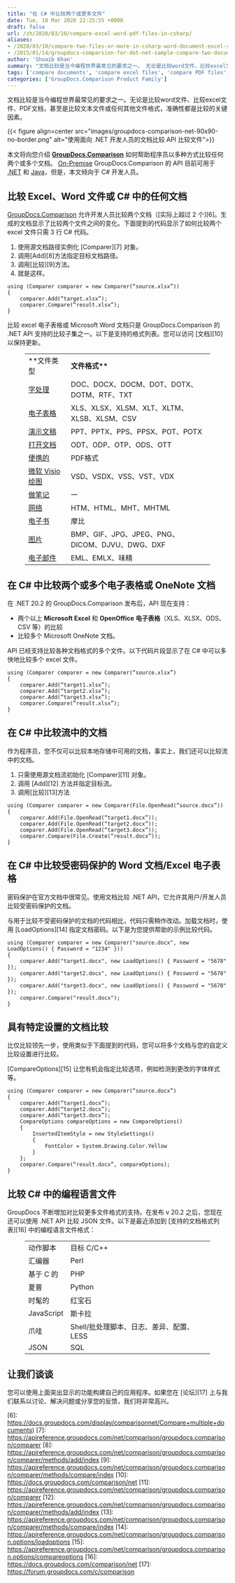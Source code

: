 ```yaml
---
title: "在 C# 中比较两个或更多文件"
date: Tue, 10 Mar 2020 22:25:55 +0000
draft: false
url: /zh/2020/03/10/compare-excel-word-pdf-files-in-csharp/
aliases:
- /2020/03/10/compare-two-files-or-more-in-csharp-word-document-excel-spreadsheet/
- /2015/01/14/groupdocs-comparsion-for-dot-net-sample-compare-two-documents-in-csharp-and-display-diffs-on-aps-net-sites/
author: 'Shoaib Khan'
summary: "文档比较是当今编程世界最常见的要求之一。 无论是比较word文件、比较excel文件、PDF文档，甚至是比较文本文件或任何其他文件格式，准确性都是比较的关键因素。"
tags: ['compare documents', 'compare excel files', 'compare PDF files', 'compare text files', 'compare two documents', 'compare two excel files', 'compare two files', 'compare two word documents', 'compare word documents', 'document comparison', 'file compare']
categories: ['GroupDocs.Comparison Product Family']
---
```


文档比较是当今编程世界最常见的要求之一。无论是比较word文件、比较excel文件、PDF文档，甚至是比较文本文件或任何其他文件格式，准确性都是比较的关键因素。



{{< figure align=center src="images/groupdocs-comparison-net-90x90-no-border.png" alt="使用面向 .NET 开发人员的文档比较 API 比较文件">}}


本文将向您介绍 **[GroupDocs.Comparison][1]** 如何帮助程序员以多种方式比较任何两个或多个文档。 [On-Premise][2] GroupDocs.Comparison 的 API 目前可用于 [.NET][3] 和 [Java][4]，但是，本文倾向于 C# 开发人员。

## 比较 Excel、Word 文件或 C# 中的任何文档

[GroupDocs.Comparison][5] 允许开发人员比较两个文档（[实际上超过 2 个][6]。生成的文档显示了比较两个文件之间的变化。下面提到的代码显示了如何比较两个 excel 文件只需 3 行 C# 代码。

1. 使用源文档路径实例化 [Comparer][7] 对象。
2. 调用[Add][8]方法指定目标文档路径。
3. 调用[比较][9]方法。
4. 就是这样。

```
using (Comparer comparer = new Comparer(“source.xlsx”))
{
    comparer.Add(“target.xlsx”);
    comparer.Compare(“result.xlsx”);
}
```

比较 excel 电子表格或 Microsoft Word 文档只是 GroupDocs.Comparison 的 .NET API 支持的比较子集之一。以下是支持的格式列表。您可以访问 [文档][10] 以保持更新。

<figure class="wp-block-table is-style-stripes"><table class=""><tbody><tr><td>**文件类型</td><td><strong>文件格式**</strong></td></tr><tr><td><a href="https://wiki.fileformat.com/word-processing/">字处理</a></td><td>DOC、DOCX、DOCM、DOT、DOTX、DOTM、RTF、TXT</td></tr><tr><td><a href="https://wiki.fileformat.com/spreadsheet/">电子表格</a></td><td>XLS、XLSX、XLSM、XLT、XLTM、XLSB、XLSM、CSV</td></tr><tr><td><a href="https://wiki.fileformat.com/presentation/">演示文稿</a></td><td>PPT、PPTX、PPS、PPSX、POT、POTX</td></tr><tr><td><a href="https://wiki.fileformat.com/word-processing/">打开文档</a></td><td>ODT、ODP、OTP、ODS、OTT</td></tr><tr><td><a href="https://wiki.fileformat.com/view/pdf/">便携的</a></td><td>PDF格式</td></tr><tr><td><a href="https://docs.fileformat.com/visio/">微软 Visio 绘图</a></td><td>VSD、VSDX、VSS、VST、VDX</td></tr><tr><td><a href="https://wiki.fileformat.com/note-taking/">做笔记</a></td><td>一</td></tr><tr><td><a href="https://wiki.fileformat.com/web/">网络</a></td><td>HTM、HTML、MHT、MHTML</td></tr><tr><td><a href="https://wiki.fileformat.com/ebook/">电子书</a></td><td>摩比</td></tr><tr><td><a href="https://wiki.fileformat.com/image/">图片</a></td><td>BMP、GIF、JPG、JPEG、PNG、DICOM、DJVU、DWG、DXF</td></tr><tr><td><a href="https://wiki.fileformat.com/email/">电子邮件</a></td><td>EML、EMLX、味精</td></tr></tbody></table></figure>

## 在 C# 中比较两个或多个电子表格或 OneNote 文档

在 .NET 20.2 的 GroupDocs.Comparison 发布后，API 现在支持：

* 两个以上 **Microsoft Excel** 和 **OpenOffice** **电子表格**（XLS、XLSX、ODS、CSV 等）的比较
* 比较多个 Microsoft OneNote 文档。

API 已经支持比较各种文档格式的多个文件。以下代码片段显示了在 C# 中可以多快地比较多个 excel 文件。

```
using (Comparer comparer = new Comparer(“source.xlsx”)
{
    comparer.Add(“target1.xlsx”);
    comparer.Add(“target2.xlsx”);
    comparer.Add(“target3.xlsx”);
    comparer.Compare(“result.xlsx”);
}
```

## 在 C# 中比较流中的文档

作为程序员，您不仅可以比较本地存储中可用的文档，事实上，我们还可以比较流中的文档。

1. 只需使用源文档流初始化 [Comparer][11] 对象。
2. 调用 [Add][12] 方法并指定目标流。
3. 调用[比较][13]方法

```
using (Comparer comparer = new Comparer(File.OpenRead(“source.docx”))
{
    comparer.Add(File.OpenRead(“target1.docx”));
    comparer.Add(File.OpenRead(“target2.docx”));
    comparer.Add(File.OpenRead(“target3.docx”));
    comparer.Compare(File.Create(“result.docx”));
}
```

## 在 C# 中比较受密码保护的 Word 文档/Excel 电子表格

密码保护在官方文档中很常见。使用文档比较 .NET API，它允许其用户/开发人员比较受密码保护的文档。

与用于比较不受密码保护的文档的代码相比，代码只需稍作改动。加载文档时，使用 [LoadOptions][14] 指定文档密码。以下是为您提供帮助的示例比较代码。

```
using (Comparer comparer = new Comparer("source.docx", new LoadOptions() { Password = "1234" }))
{
    comparer.Add("target1.docx", new LoadOptions() { Password = "5678" });
    comparer.Add("target2.docx", new LoadOptions() { Password = "5678" });
    comparer.Add("target3.docx", new LoadOptions() { Password = "5678" });
    comparer.Compare("result.docx");
}
```

## 具有特定设置的文档比较

比仅比较领先一步，使用类似于下面提到的代码，您可以将多个文档与您的自定义比较设置进行比较。

[CompareOptions][15] 让您有机会指定比较选项，例如检测到更改的字体样式等。

```
using (Comparer comparer = new Comparer(“source.docx”)
{
    comparer.Add(“target1.docx”);
    comparer.Add(“target2.docx”);
    comparer.Add(“target3.docx”);
    CompareOptions compareOptions = new CompareOptions()
    {
        InsertedItemStyle = new StyleSettings()
        {
            FontColor = System.Drawing.Color.Yellow
        }
    };
    comparer.Compare(“result.docx”, compareOptions);
}
```

## 比较 C# 中的编程语言文件

GroupDocs 不断增加对比较更多文件格式的支持。在发布 v 20.2 之后，您现在还可以使用 .NET API 比较 JSON 文件。以下是最近添加到 [支持的文档格式列表][16] 中的编程语言文件格式：

<figure class="wp-block-table is-style-stripes"><table class="has-fixed-layout"><tbody><tr><td>动作脚本</td><td>目标 C/C++</td></tr><tr><td>汇编器</td><td>Perl</td></tr><tr><td>基于 C 的</td><td>PHP</td></tr><tr><td>夏普</td><td>Python</td></tr><tr><td>时髦的</td><td>红宝石</td></tr><tr><td>JavaScript</td><td>斯卡拉</td></tr><tr><td>爪哇</td><td>Shell/批处理脚本、日志、差异、配置、LESS</td></tr><tr><td> JSON</td><td> SQL</td></tr></tbody></table></figure>

## 让我们谈谈

您可以使用上面突出显示的功能构建自己的应用程序。如果您在 [论坛][17] 上与我们联系以讨论、解决问题或分享您的反馈，我们将非常高兴。







[1]: https://products.groupdocs.com/comparison
[2]: https://products.groupdocs.com/comparison/family
[3]: https://products.groupdocs.com/comparison/net
[4]: https://products.groupdocs.com/comparison/java
[5]: https://products.groupdocs.com/comparison/family
[6]: https://docs.groupdocs.com/display/comparisonnet/Compare+multiple+documents)
[7]: https://apireference.groupdocs.com/net/comparison/groupdocs.comparison/comparer
[8]: https://apireference.groupdocs.com/net/comparison/groupdocs.comparison/comparer/methods/add/index
[9]: https://apireference.groupdocs.com/net/comparison/groupdocs.comparison/comparer/methods/compare/index
[10]: https://docs.groupdocs.com/comparison/net
[11]: https://apireference.groupdocs.com/net/comparison/groupdocs.comparison/comparer
[12]: https://apireference.groupdocs.com/net/comparison/groupdocs.comparison/comparer/methods/add/index
[13]: https://apireference.groupdocs.com/net/comparison/groupdocs.comparison/comparer/methods/compare/index
[14]: https://apireference.groupdocs.com/net/comparison/groupdocs.comparison.options/loadoptions
[15]: https://apireference.groupdocs.com/net/comparison/groupdocs.comparison.options/compareoptions
[16]: https://docs.groupdocs.com/comparison/net
[17]: https://forum.groupdocs.com/c/comparison


